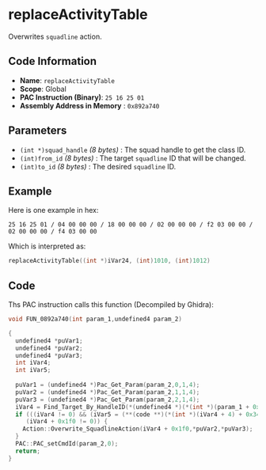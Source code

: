 # replaceActivityTable

Overwrites `squadline` action.

## Code Information

- **Name**: `replaceActivityTable`
- **Scope**: Global
- **PAC Instruction (Binary)**: `25 16 25 01`
- **Assembly Address in Memory** : `0x892a740`

## Parameters

- `(int *)squad_handle` *(8 bytes)* : The squad handle to get the class ID.
- `(int)from_id` *(8 bytes)* : The target `squadline` ID that will be changed.
- `(int)to_id` *(8 bytes)* : The desired `squadline` ID.

## Example

Here is one example in hex:

```25 16 25 01 / 04 00 00 00 / 18 00 00 00 / 02 00 00 00 / f2 03 00 00 / 02 00 00 00 / f4 03 00 00```

Which is interpreted as:

```c
replaceActivityTable((int *)iVar24, (int)1010, (int)1012)
```

## Code

Ths PAC instruction calls this function (Decompiled by Ghidra):

```c
void FUN_0892a740(int param_1,undefined4 param_2)

{
  undefined4 *puVar1;
  undefined4 *puVar2;
  undefined4 *puVar3;
  int iVar4;
  int iVar5;
  
  puVar1 = (undefined4 *)Pac_Get_Param(param_2,0,1,4);
  puVar2 = (undefined4 *)Pac_Get_Param(param_2,1,1,4);
  puVar3 = (undefined4 *)Pac_Get_Param(param_2,2,1,4);
  iVar4 = Find_Target_By_HandleID(*(undefined4 *)(*(int *)(param_1 + 0x10) + 0xe8),*puVar1,1);
  if (((iVar4 != 0) && (iVar5 = (**(code **)(*(int *)(iVar4 + 4) + 0x34))(iVar4), iVar5 == 3)) &&
     (iVar4 + 0x1f0 != 0)) {
    Action::Overwrite_SquadlineAction(iVar4 + 0x1f0,*puVar2,*puVar3);
  }
  PAC::PAC_setCmdId(param_2,0);
  return;
}
```

